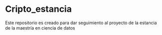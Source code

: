 # Cripto_estancia
Este repositorio es creado para dar seguimiento al proyecto de la estancia de la maestría en ciencia de datos
